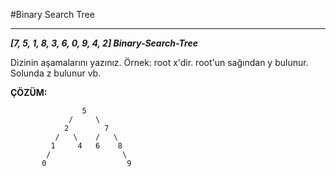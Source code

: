 #Binary Search Tree
***
***[7, 5, 1, 8, 3, 6, 0, 9, 4, 2] Binary-Search-Tree***

Dizinin aşamalarını yazınız.
Örnek: root x'dir. root'un sağından y bulunur. Solunda z bulunur vb.

**ÇÖZÜM:**
```
                5
             /     \
            2        7
          /   \    /   \
         1     4   6    8 
        /                \
       0                  9

```

